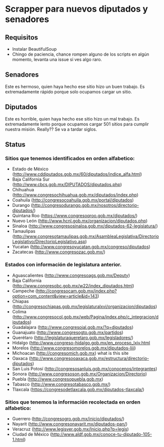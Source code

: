 # Scrapper para nuevos diputados y senadores
## Requisitos
+ Instalar  BeautifulSoup
+ Chingo de paciencia, chance rompen alguno de los scripts en algún momento, levanta una issue si ves algo raro.

## Senadores
Este es hermoso, quien haya hecho ese sitio hizo un buen trabajo. Es extremadamente rápido porque solo ocupamos cargar un sitio.

## Diputados
Este es horrible, quien haya hecho ese sitio hizo un mal trabajo. Es extremadamente lento porque ocupamos cargar 501 sitios para cumplir nuestra misión. Really??
Se va a tardar siglos.

## Status
### Sitios que tenemos identificados en orden alfabetico:
+ Estado de México (http://www.cddiputados.gob.mx/60/diputados/indice_alfa.html)
+ Baja California Sur (http://www.cbcs.gob.mx/DIPUTADOS/diputados.php)
+ Chihuahua (http://www.congresochihuahua.gob.mx/diputados/index.php)
+ Coahuila (http://congresocoahuila.gob.mx/portal/diputados)
+ Durango (http://congresodurango.gob.mx/nosotros/directorio-diputados/)
+ Quintana Roo (https://www.congresoqroo.gob.mx/diputados/)
+ Nuevo León (http://www.hcnl.gob.mx/organizacion/diputados.php)
+ Sinaloa (http://www.congresosinaloa.gob.mx/diputados-62-legislatura/)
+ Tamaulipas (http://www.congresotamaulipas.gob.mx/AsambleaLegislativa/DirectorioLegislativo/DirectorioLegislativo.asp)
+ Yucatan (http://www.congresoyucatan.gob.mx/congreso/diputados)
+ Zacatecas (http://www.congresozac.gob.mx/)
### Estados con información de legislatura anterior.
+ Aguascalientes (http://www.congresoags.gob.mx/Deputy)
+ Baja California (http://www.congresobc.gob.mx/w22/index_diputados.html)
+ Campeche (http://congresocam.gob.mx/index.php?option=com_content&view=article&id=143)
+ Chiapas (http://congresochiapas.gob.mx/legislaturalxvi/organizacion/diputados)
+ Colima (http://www.congresocol.gob.mx/web/Pagina/index.php/c_integracion/diputados)
+ Guadalajara (http://www.congresojal.gob.mx/?q=diputados)
+ Guanajuato (http://www.congresogto.gob.mx/partidos)
+ Querétaro (http://legislaturaqueretaro.gob.mx/legisladores/)
+ Hidalgo (http://www.congreso-hidalgo.gob.mx/en_proceso_lxiv.html
+ Morelos (http://www.congresomorelos.gob.mx/diputados-liii)
+ Michoacan (http://congresomich.gob.mx) what is this site
+ Oaxaca (http://www.congresooaxaca.gob.mx/estructura/directorio-diputados)
+ San Luis Potosí (http://congresosanluis.gob.mx/conocenos/integrantes)
+ Sonora (http://www.congresoson.gob.mx/Organizacion/Directorio)
+ Puebla (http://www.congresopuebla.gob.mx)
+ Tabasco (http://www.congresotabasco.gob.mx/)
+ Tlaxcala (https://congresodetlaxcala.gob.mx/diputados-tlaxcala/)
### Sitios que tenemos la información recolectada en orden alfabetico:
+ Guerrero (http://congresogro.gob.mx/inicio/diputados/)
+ Nayarit (http://www.congresonayarit.mx/diputados-pan/)
+ Veracruz (http://www.legisver.gob.mx/Inicio.php?p=legis)
+ Ciudad de México (http://www.aldf.gob.mx/conoce-tu-diputado-105-1.html)

